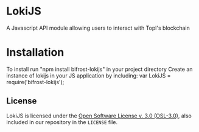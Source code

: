 # LokiJS
A Javascript API module allowing users to interact with Topl's blockchain

# Installation
To install run "npm install bifrost-lokijs" in your project directory
Create an instance of lokijs in your JS application by including:
var LokiJS = require('bifrost-lokijs');

License
-------
LokiJS is licensed under the
[Open Software License v. 3.0 (OSL-3.0)](https://opensource.org/licenses/OSL-3.0), also included
in our repository in the `LICENSE` file.

